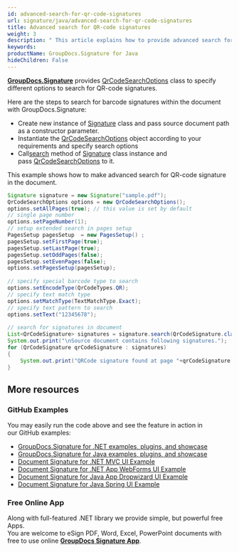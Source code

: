 ```yaml
---
id: advanced-search-for-qr-code-signatures
url: signature/java/advanced-search-for-qr-code-signatures
title: Advanced search for QR-code signatures
weight: 3
description: " This article explains how to provide advanced search for QR-code electronic signatures with GroupDocs.Signature API."
keywords: 
productName: GroupDocs.Signature for Java
hideChildren: False
---
```

[**GroupDocs.Signature**](https://products.groupdocs.com/signature/java) provides [QrCodeSearchOptions](https://apireference.groupdocs.com/java/signature/com.groupdocs.signature.options.search/QrCodeSearchOptions) class to specify different options to search for QR-code signatures.

Here are the steps to search for barcode signatures within the document with GroupDocs.Signature:

*   Create new instance of [Signature](https://apireference.groupdocs.com/java/signature/com.groupdocs.signature/Signature) class and pass source document path as a constructor parameter.    
*   Instantiate the [QrCodeSearchOptions](https://apireference.groupdocs.com/java/signature/com.groupdocs.signature.options.search/QrCodeSearchOptions) object according to your requirements and specify search options 
*   Call[search](https://apireference.groupdocs.com/java/signature/com.groupdocs.signature/Signature#search(java.lang.Class,%20com.groupdocs.signature.options.search.SearchOptions)) method of [Signature](https://apireference.groupdocs.com/java/signature/com.groupdocs.signature/Signature) class instance and pass [QrCodeSearchOptions](https://apireference.groupdocs.com/java/signature/com.groupdocs.signature.options.search/QrCodeSearchOptions) to it.
    

This example shows how to make advanced search for QR-code signature in the document.

```java
Signature signature = new Signature("sample.pdf");
QrCodeSearchOptions options = new QrCodeSearchOptions();
options.setAllPages(true); // this value is set by default
// single page number
options.setPageNumber(1);
// setup extended search in pages setup
PagesSetup pagesSetup  = new PagesSetup() ;
pagesSetup.setFirstPage(true);
pagesSetup.setLastPage(true);
pagesSetup.setOddPages(false);
pagesSetup.setEvenPages(false);
options.setPagesSetup(pagesSetup);
 
// specify special barcode type to search
options.setEncodeType(QrCodeTypes.QR);
// specify text match type
options.setMatchType(TextMatchType.Exact);
// specify text pattern to search
options.setText("12345678");
 
// search for signatures in document
List<QrCodeSignature> signatures = signature.search(QrCodeSignature.class, options);
System.out.print("\nSource document contains following signatures.");
for (QrCodeSignature qrCodeSignature : signatures)
{
    System.out.print("QRCode signature found at page "+qrCodeSignature.getPageNumber() +" with type "+qrCodeSignature.getEncodeType() +" and text "+ qrCodeSignature.getText());
}
```

## More resources

### GitHub Examples 

You may easily run the code above and see the feature in action in our GitHub examples:

*   [GroupDocs.Signature for .NET examples, plugins, and showcase](https://github.com/groupdocs-signature/GroupDocs.Signature-for-.NET)    
*   [GroupDocs.Signature for Java examples, plugins, and showcase](https://github.com/groupdocs-signature/GroupDocs.Signature-for-Java)    
*   [Document Signature for .NET MVC UI Example](https://github.com/groupdocs-signature/GroupDocs.Signature-for-.NET-MVC)    
*   [Document Signature for .NET App WebForms UI Example](https://github.com/groupdocs-signature/GroupDocs.Signature-for-.NET-WebForms)    
*   [Document Signature for Java App Dropwizard UI Example](https://github.com/groupdocs-signature/GroupDocs.Signature-for-Java-Dropwizard)   
*   [Document Signature for Java Spring UI Example](https://github.com/groupdocs-signature/GroupDocs.Signature-for-Java-Spring)
    

### Free Online App 

Along with full-featured .NET library we provide simple, but powerful free Apps.  
You are welcome to eSign PDF, Word, Excel, PowerPoint documents with free to use online **[GroupDocs Signature App](https://products.groupdocs.app/signature)**.
